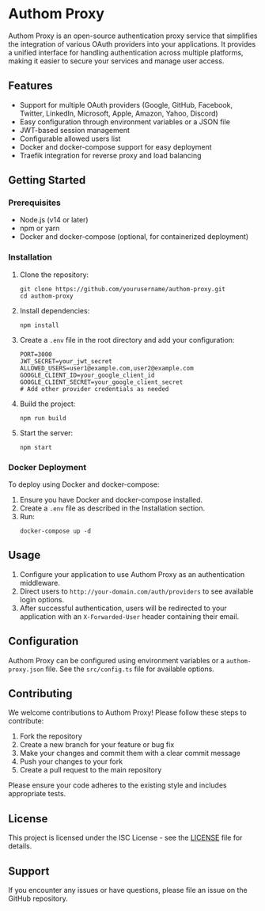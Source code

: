 # Authom Proxy

Authom Proxy is an open-source authentication proxy service that simplifies the integration of various OAuth providers into your applications. It provides a unified interface for handling authentication across multiple platforms, making it easier to secure your services and manage user access.

## Features

- Support for multiple OAuth providers (Google, GitHub, Facebook, Twitter, LinkedIn, Microsoft, Apple, Amazon, Yahoo, Discord)
- Easy configuration through environment variables or a JSON file
- JWT-based session management
- Configurable allowed users list
- Docker and docker-compose support for easy deployment
- Traefik integration for reverse proxy and load balancing

## Getting Started

### Prerequisites

- Node.js (v14 or later)
- npm or yarn
- Docker and docker-compose (optional, for containerized deployment)

### Installation

1. Clone the repository:
   ```
   git clone https://github.com/yourusername/authom-proxy.git
   cd authom-proxy
   ```

2. Install dependencies:
   ```
   npm install
   ```

3. Create a `.env` file in the root directory and add your configuration:
   ```
   PORT=3000
   JWT_SECRET=your_jwt_secret
   ALLOWED_USERS=user1@example.com,user2@example.com
   GOOGLE_CLIENT_ID=your_google_client_id
   GOOGLE_CLIENT_SECRET=your_google_client_secret
   # Add other provider credentials as needed
   ```

4. Build the project:
   ```
   npm run build
   ```

5. Start the server:
   ```
   npm start
   ```

### Docker Deployment

To deploy using Docker and docker-compose:

1. Ensure you have Docker and docker-compose installed.
2. Create a `.env` file as described in the Installation section.
3. Run:
   ```
   docker-compose up -d
   ```

## Usage

1. Configure your application to use Authom Proxy as an authentication middleware.
2. Direct users to `http://your-domain.com/auth/providers` to see available login options.
3. After successful authentication, users will be redirected to your application with an `X-Forwarded-User` header containing their email.

## Configuration

Authom Proxy can be configured using environment variables or a `authom-proxy.json` file. See the `src/config.ts` file for available options.

## Contributing

We welcome contributions to Authom Proxy! Please follow these steps to contribute:

1. Fork the repository
2. Create a new branch for your feature or bug fix
3. Make your changes and commit them with a clear commit message
4. Push your changes to your fork
5. Create a pull request to the main repository

Please ensure your code adheres to the existing style and includes appropriate tests.

## License

This project is licensed under the ISC License - see the [LICENSE](LICENSE) file for details.

## Support

If you encounter any issues or have questions, please file an issue on the GitHub repository.
